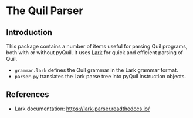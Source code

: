 The Quil Parser
===============

Introduction
------------

This package contains a number of items useful for parsing Quil programs, both with or
without pyQuil. It uses [Lark](https://github.com/lark-parser/lark) for quick and
efficient parsing of Quil.

- `grammar.lark` defines the Quil grammar in the Lark grammar format.
- `parser.py` translates the Lark parse tree into pyQuil instruction objects.

References
----------

- Lark documentation: https://lark-parser.readthedocs.io/
